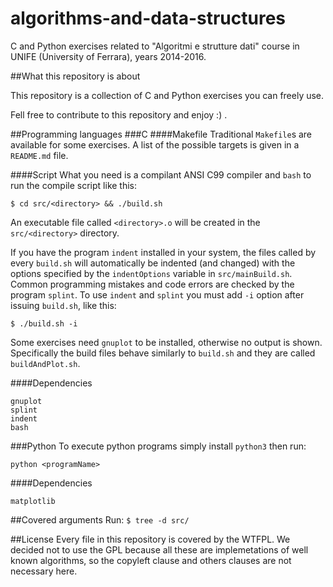 # algorithms-and-data-structures
C and Python exercises related to "Algoritmi e strutture dati" 
course in UNIFE (University of Ferrara), years 2014-2016.

##What this repository is about

This repository is a collection of C and Python exercises you can freely use.

Fell free to contribute to this repository and enjoy :) .

##Programming languages
###C
####Makefile
Traditional `Makefile`s are available for some exercises. A list of the 
possible targets is given in a `README.md` file.

####Script
What you need is a compilant ANSI C99 compiler and `bash` to run 
the compile script like this:
```
$ cd src/<directory> && ./build.sh
```
An executable file called `<directory>.o` will be created in the 
`src/<directory>` directory.

If you have the program `indent` installed in your system, the 
files called by every `build.sh` will automatically be indented (and changed) 
with the options specified by the `indentOptions` variable in 
`src/mainBuild.sh`. Common programming mistakes and code errors are checked by 
the program `splint`. To use `indent` and `splint` you must add `-i` option 
after issuing `build.sh`, like this:
```
$ ./build.sh -i
```
Some exercises need `gnuplot` to be installed, otherwise no output is shown.
Specifically the build files behave similarly to `build.sh` 
and they are called `buildAndPlot.sh`.

####Dependencies
```
gnuplot
splint
indent
bash
```

###Python
To execute python programs simply install `python3` then run:
```
python <programName>
```

####Dependencies
```
matplotlib
```

##Covered arguments
Run: `$ tree -d src/` 

##License
Every file in this repository is covered by the WTFPL. We decided not to use 
the GPL because all these are implemetations of well known algorithms, 
so the copyleft clause and others clauses are not necessary here.
